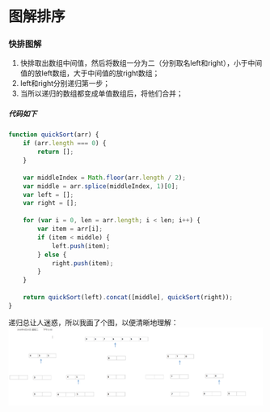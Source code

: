 # 图解排序

### 快排图解
1. 快排取出数组中间值，然后将数组一分为二（分别取名left和right），小于中间值的放left数组，大于中间值的放right数组；
2. left和right分别递归第一步；
3. 当所以递归的数组都变成单值数组后，将他们合并；
##### 代码如下
```js
function quickSort(arr) {
    if (arr.length === 0) {
        return [];
    }

    var middleIndex = Math.floor(arr.length / 2);
    var middle = arr.splice(middleIndex, 1)[0];
    var left = [];
    var right = [];

    for (var i = 0, len = arr.length; i < len; i++) {
        var item = arr[i];
        if (item < middle) {
            left.push(item);
        } else {
            right.push(item);
        }
    }

    return quickSort(left).concat([middle], quickSort(right));
}
```
递归总让人迷惑，所以我画了个图，以便清晰地理解：
 ![快排](https://github.com/Le-Fu/blogs/blob/master/assets/quicksort.png) 
